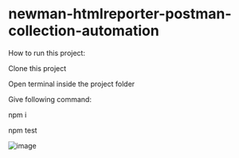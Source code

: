 # newman-htmlreporter-postman-collection-automation

How to run this project:

Clone this project

Open terminal inside the project folder

Give following command:

npm i

npm test











![image](https://user-images.githubusercontent.com/78067017/146732796-4281495a-f6a5-45db-be38-c67b467ac8e7.png)
